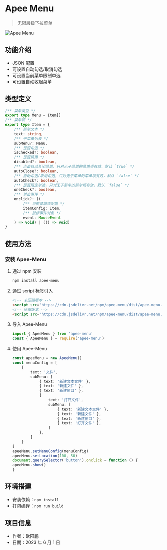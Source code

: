 # Apee Menu

> 无限层级下拉菜单

![Apee Menu](https://github.com/oyps/apee-menu/assets/61752998/2ed4b03b-b15f-451e-912b-852f4b264565)


## 功能介绍

- JSON 配置
- 可设置自动勾选/取消勾选
- 可设置当前菜单限制单选
- 可设置自动收起菜单

## 类型定义

```ts
/** 菜单类型 */
export type Menu = Item[]
/** 菜单项 */
export type Item = {
    /** 菜单文本 */
    text: string,
    /** 子菜单列表 */
    subMenu?: Menu,
    /** 是否勾选 */
    isChecked?: boolean,
    /** 是否禁用 */
    disabled?: boolean,
    /** 点击自动关闭菜单，只对无子菜单的菜单项有效，默认 `true` */
    autoClose?: boolean,
    /** 自动勾选/取消勾选，只对无子菜单的菜单项有效，默认 `false` */
    autoCheck?: boolean,
    /** 是否限定单选，只对无子菜单的菜单项有效，默认 `false` */
    oneCheck?: boolean,
    /** 单击事件 */
    onclick?: ((
        /** 当前菜单项配置 */
        itemConfig: Item,
        /** 鼠标事件对象 */
        event: MouseEvent
    ) => void) | (() => void)
}
```

## 使用方法

### 安装 Apee-Menu

1. 通过 npm 安装

    ```bash
    npm install apee-menu
    ```
2. 通过 script 标签引入

    ```html
    <!-- 未压缩版本 -->
    <script src="https://cdn.jsdelivr.net/npm/apee-menu/dist/apee-menu.js"></script>
    <!-- 压缩版本 -->
    <script src="https://cdn.jsdelivr.net/npm/apee-menu/dist/apee-menu.min.js"></script>
    ```
3. 导入 Apee-Menu

    ```ts
    import { ApeeMenu } from 'apee-menu'
    const { ApeeMenu } = require('apee-menu')
    ```
4. 使用 Apee-Menu

    ```ts
    const apeeMenu = new ApeeMenu()
    const menuConfig = [
        {
            text: '文件',
            subMenu: [
                { text: '新建文本文件' },
                { text: '新建文件' },
                { text: '新建窗口' },
                {
                    text: '打开文件',
                    subMenu: [
                        { text: '新建文本文件' },
                        { text: '新建文件' },
                        { text: '新建窗口' },
                        { text: '打开文件' },
                    ]
                },
            ]
        }
    ]
    apeeMenu.setMenuConfig(menuConfig)
    apeeMenu.setLocation(100, 50)
    document.querySelector('button').onclick = function () {
    apeeMenu.show()
    }
    ```

## 环境搭建

- 安装依赖：`npm install`
- 打包编译：`npm run build`

## 项目信息

- 作者：欧阳鹏
- 日期：2023 年 6 月 1 日